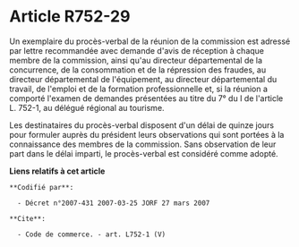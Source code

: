 # Article R752-29

Un exemplaire du procès-verbal de la réunion de la commission est adressé par lettre recommandée avec demande d'avis de
réception à chaque membre de la commission, ainsi qu'au directeur départemental de la concurrence, de la consommation et de
la répression des fraudes, au directeur départemental de l'équipement, au directeur départemental du travail, de l'emploi et
de la formation professionnelle et, si la réunion a comporté l'examen de demandes présentées au titre du 7° du I de l'article
L. 752-1, au délégué régional au tourisme.

Les destinataires du procès-verbal disposent d'un délai de quinze jours pour formuler auprès du président leurs observations
qui sont portées à la connaissance des membres de la commission. Sans observation de leur part dans le délai imparti, le
procès-verbal est considéré comme adopté.

**Liens relatifs à cet article**

	**Codifié par**:

	  - Décret n°2007-431 2007-03-25 JORF 27 mars 2007

	**Cite**:

	  - Code de commerce. - art. L752-1 (V)
